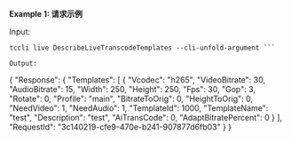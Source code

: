 **Example 1: 请求示例**



Input: 

```
tccli live DescribeLiveTranscodeTemplates --cli-unfold-argument ```

Output: 
```
{
    "Response": {
        "Templates": [
            {
                "Vcodec": "h265",
                "VideoBitrate": 30,
                "AudioBitrate": 15,
                "Width": 250,
                "Height": 250,
                "Fps": 30,
                "Gop": 3,
                "Rotate": 0,
                "Profile": "main",
                "BitrateToOrig": 0,
                "HeightToOrig": 0,
                "NeedVideo": 1,
                "NeedAudio": 1,
                "TemplateId": 1000,
                "TemplateName": "test",
                "Description": "test",
                "AiTransCode": 0,
                "AdaptBitratePercent": 0
            }
        ],
        "RequestId": "3c140219-cfe9-470e-b241-907877d6fb03"
    }
}
```

